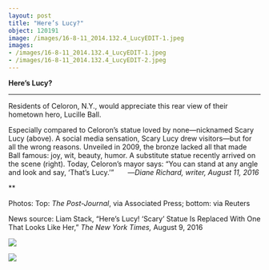 ```yaml
---
layout: post
title: "Here’s Lucy?"
object: 120191
image: /images/16-8-11_2014.132.4_LucyEDIT-1.jpeg
images:
- /images/16-8-11_2014.132.4_LucyEDIT-1.jpeg
- /images/16-8-11_2014.132.4_LucyEDIT-2.jpeg
---
```

**Here’s Lucy?**

****

Residents of Celoron, N.Y., would appreciate this rear view of their hometown hero, Lucille Ball. 

Especially compared to Celoron’s statue loved by none—nicknamed Scary Lucy (above). A social media sensation, Scary Lucy drew visitors—but for all the wrong reasons. Unveiled in 2009, the bronze lacked all that made Ball famous: joy, wit, beauty, humor. A substitute statue recently arrived on the scene (right). Today, Celoron’s mayor says: “You can stand at any angle and look and say, ‘That’s Lucy.’”       —*Diane Richard, writer, August 11, 2016*

**

Photos: Top: *The Post-Journal*, via Associated Press; bottom: via Reuters

News source: Liam Stack, “Here’s Lucy! ‘Scary’ Statue Is Replaced With One That Looks Like Her,” *The New York Times,* August 9, 2016

![]({{siteurl.base}}/images/16-8-11_2014.132.4_LucyEDIT-1.jpeg)

![]({{siteurl.base}}/images/16-8-11_2014.132.4_LucyEDIT-2.jpeg)
